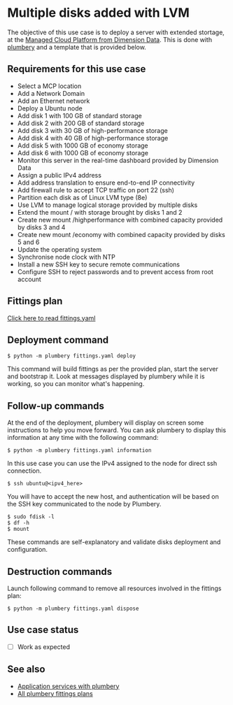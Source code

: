 # Multiple disks added with LVM

The objective of this use case is to deploy a server with extended stortage, at the [Managed Cloud Platform from Dimension Data](http://cloud.dimensiondata.com/eu/en/).
This is done with [plumbery](https://developer.dimensiondata.com/display/PLUM/Plumbery) and a template that is provided below.

## Requirements for this use case

* Select a MCP location
* Add a Network Domain
* Add an Ethernet network
* Deploy a Ubuntu node
* Add disk 1 with 100 GB of standard storage
* Add disk 2 with 200 GB of standard storage
* Add disk 3 with 30 GB of high-performance storage
* Add disk 4 with 40 GB of high-performance storage
* Add disk 5 with 1000 GB of economy storage
* Add disk 6 with 1000 GB of economy storage
* Monitor this server in the real-time dashboard provided by Dimension Data
* Assign a public IPv4 address
* Add address translation to ensure end-to-end IP connectivity
* Add firewall rule to accept TCP traffic on port 22 (ssh)
* Partition each disk as of Linux LVM type (8e)
* Use LVM to manage logical storage provided by multiple disks
* Extend the mount / with storage brought by disks 1 and 2
* Create new mount /highperformance with combined capacity provided by disks 3 and 4
* Create new mount /economy with combined capacity provided by disks 5 and 6
* Update the operating system
* Synchronise node clock with NTP
* Install a new SSH key to secure remote communications
* Configure SSH to reject passwords and to prevent access from root account

## Fittings plan

[Click here to read fittings.yaml](fittings.yaml)

## Deployment command

    $ python -m plumbery fittings.yaml deploy

This command will build fittings as per the provided plan, start the server
and bootstrap it. Look at messages displayed by plumbery while it is
working, so you can monitor what's happening.

## Follow-up commands

At the end of the deployment, plumbery will display on screen some instructions
to help you move forward. You can ask plumbery to display this information
at any time with the following command:

    $ python -m plumbery fittings.yaml information

In this use case you can use the IPv4 assigned to the node for direct ssh
connection.

    $ ssh ubuntu@<ipv4_here>

You will have to accept the new host, and authentication will be based on
the SSH key communicated to the node by Plumbery.

    $ sudo fdisk -l
    $ df -h
    $ mount

These commands are self-explanatory and validate disks deployment and configuration.

## Destruction commands

Launch following command to remove all resources involved in the fittings plan:

    $ python -m plumbery fittings.yaml dispose

## Use case status

- [ ] Work as expected

## See also

- [Application services with plumbery](../)
- [All plumbery fittings plans](../../)

